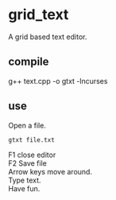 # grid_text
A grid based text editor.

## compile
g++ text.cpp -o gtxt -lncurses

## use

Open a file.  
```
gtxt file.txt
```
F1 close editor    
F2 Save file  
Arrow keys move around.  
Type text.  
Have fun.  
